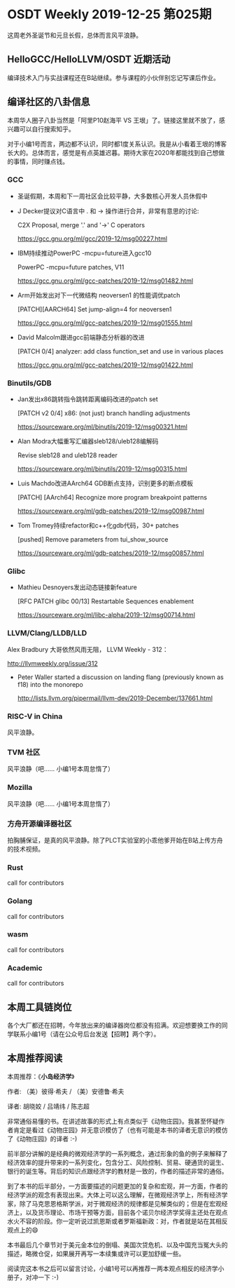 # OSDT Weekly 2019-12-25 第025期

这周老外圣诞节和元旦长假，总体而言风平浪静。

## HelloGCC/HelloLLVM/OSDT 近期活动

编译技术入门与实战课程还在B站继续。参与课程的小伙伴别忘记写课后作业。

## 编译社区的八卦信息

本周华人圈子八卦当然是「阿里P10赵海平 VS 王垠」了。链接这里就不放了，感兴趣可以自行搜索知乎。

对于小编1号而言，两边都不认识，同时都1度关系认识。我是从小看着王垠的博客长大的。总体而言，感觉是有点英雄迟暮。期待大家在2020年都能找到自己想做的事情，同时赚点钱。

### GCC

- 圣诞假期，本周和下一周社区会比较平静，大多数核心开发人员休假中

- J Decker提议对C语言中 . 和 -> 操作进行合并，非常有意思的讨论:

  C2X Proposal, merge '.' and '->' C operators

  https://gcc.gnu.org/ml/gcc/2019-12/msg00227.html

- IBM持续推动PowerPC -mcpu=future进入gcc10

  PowerPC -mcpu=future patches, V11

  https://gcc.gnu.org/ml/gcc-patches/2019-12/msg01482.html

- Arm开始发出对下一代微结构 neoversen1 的性能调优patch

  [PATCH][AARCH64] Set jump-align=4 for neoversen1

  https://gcc.gnu.org/ml/gcc-patches/2019-12/msg01555.html

- David Malcolm跟进gcc前端静态分析器的改进

  [PATCH 0/4] analyzer: add class function_set and use in various places

  https://gcc.gnu.org/ml/gcc-patches/2019-12/msg01422.html

### Binutils/GDB

- Jan发出x86跳转指令跳转距离编码改进的patch set

  [PATCH v2 0/4] x86: (not just) branch handling adjustments

  https://sourceware.org/ml/binutils/2019-12/msg00321.html

- Alan Modra大幅重写汇编器sleb128/uleb128编解码

  Revise sleb128 and uleb128 reader

  https://sourceware.org/ml/binutils/2019-12/msg00315.html

- Luis Machdo改进AArch64 GDB断点支持，识别更多的断点模板

  [PATCH] [AArch64] Recognize more program breakpoint patterns

  https://sourceware.org/ml/gdb-patches/2019-12/msg00987.html

- Tom Tromey持续refactor和c++化gdb代码，30+ patches

  [pushed] Remove parameters from tui_show_source

  https://sourceware.org/ml/gdb-patches/2019-12/msg00857.html

### Glibc

- Mathieu Desnoyers发出动态链接新feature

  [RFC PATCH glibc 00/13] Restartable Sequences enablement

  https://sourceware.org/ml/libc-alpha/2019-12/msg00714.html



### LLVM/Clang/LLDB/LLD

Alex Bradbury 大哥依然风雨无阻， LLVM Weekly - 312：

http://llvmweekly.org/issue/312

* Peter Waller started a discussion on landing flang (previously known as f18) into the monorepo

	http://lists.llvm.org/pipermail/llvm-dev/2019-December/137661.html

### RISC-V in China

风平浪静。

### TVM 社区

风平浪静（吧…… 小编1号本周怠惰了）

### Mozilla

风平浪静（吧…… 小编1号本周怠惰了）

### 方舟开源编译器社区

拍胸脯保证，是真的风平浪静。除了PLCT实验室的小乖他爹开始在B站上传方舟的技术视频。

### Rust

call for contributors

### Golang

call for contributors

### wasm

call for contributors

### Academic

call for contributors

## 本周工具链岗位

各个大厂都还在招聘，今年放出来的编译器岗位都没有招满。欢迎想要换工作的同学联系小编1号（请在公众号后台发送【招聘】两个字）。

## 本周推荐阅读

本周推荐：《**小岛经济学**》

作者: （美）彼得·希夫 / （美）安德鲁·希夫

译者: 胡晓姣 / 吕靖纬 / 陈志超

非常通俗易懂的书。在讲述故事的形式上有点类似于《动物庄园》。我甚至怀疑作者肯定是看过《动物庄园》并无意识模仿了（也有可能是本书的译者无意识的模仿了《动物庄园》的译者 :-)

前半部分讲解的是经典的微观经济学的一系列概念，通过形象的鱼的例子来解释了经济效率的提升带来的一系列变化，包含分工、风险控制、贸易、硬通货的诞生、银行的诞生等。背后的知识点跟经济学的教材是一致的，作者的描述非常的通俗。

到了本书的后半部分，一方面要描述的问题更加的复杂和宏观，并一方面，作者的经济学派的观念有表现出来。大体上可以这么理解，在微观经济学上，所有经济学家，除了马克思恩格斯学派，对于微观经济的规律都是见解类似的；但是在宏观经济上，以及货币理论、市场干预等方面，目前各个诺贝尔经济学奖得主还处在观点水火不容的阶段。你一定听说过凯恩斯或者罗斯福新政：对，作者就是站在其相反观点上的😄

本书最后几个章节对于美元金本位的倒塌、美国次贷危机、以及中国充当冤大头的描述，略微仓促，如果展开再写一本续集或许可以更加舒缓一些。

阅读完这本书之后可以留言讨论，小编1号可以再推荐一两本观点相反的经济学小册子，对冲一下 :-)
